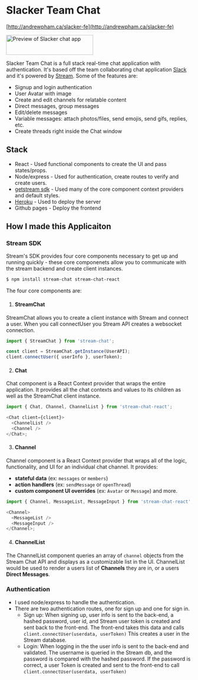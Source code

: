 # Slacker Team Chat

[http://andrewpham.ca/slacker-fe](http://andrewpham.ca/slacker-fe)

<a href="http://andrewpham.ca/slacker-fe" target="_blank">
    <img src="" alt="Preview of Slacker chat app" width="236" height="54"> 
</a>

Slacker Team Chat is a full stack real-time chat application with authentication. It's based off the team collaborating chat application [Slack](https://slack.com/) and it's powered by [Stream](https://getstream.io/). Some of the features are:

- Signup and login authentication
- User Avatar with image
- Create and edit channels for relatable content
- Direct messages, group messages
- Edit/delete messages
- Variable messages: attach photos/files, send emojis, send gifs, replies, etc.
- Create threads right inside the Chat window

## Stack

- React - Used functional components to create the UI and pass states/props.
- Node/express - Used for authentication, create routes to verify and create users.
- [getstream sdk](https://getstream.io/chat/docs/) - Used many of the core component context providers and default styles.
- [Heroku](https://www.heroku.com) - Used to deploy the server
- Github pages - Deploy the frontend

## How I made this Applicaiton

### Stream SDK

Stream's SDK provides four core components necessary to get up and running quickly - these core componenets allow you to communicate with the stream backend and create client instances.

```sh
$ npm install stream-chat stream-chat-react
```

The four core components are:

1. #### StreamChat

StreamChat allows you to create a client instance with Stream and connect a user. When you call connectUser you Stream API creates a websocket connection.

```js
import { StreamChat } from 'stream-chat';

const client = StreamChat.getInstance(UserAPI);
client.connectUser({ userInfo }, userToken);
```

2. #### Chat

Chat component is a React Context provider that wraps the entire application. It provides all the chat contexts and values to its children as well as the StreamChat client instance.

```js
import { Chat, Channel, ChannelList } from 'stream-chat-react';

<Chat client={client}>
  <ChannelList />
  <Channel />
</Chat>;
```

3. #### Channel

Channel component is a React Context provider that wraps all of the logic, functionality, and UI for an individual chat channel. It provides:

- **stateful data** (ex: `messages` or `members`)
- **action handlers** (ex: `sendMessage` or `openThread`)
- **custom component UI overrides** (ex: `Avatar` or `Message`)
  and more.

```js
import { Channel, MessageList, MessageInput } from 'stream-chat-react';

<Channel>
  <MessageList />
  <MessageInput />
</Channel>;
```

4. #### ChannelList

The ChannelList component queries an array of `channel` objects from the Stream Chat API and displays as a customizable list in the UI. ChannelList would be used to render a users list of **Channels** they are in, or a users **Direct Messages**.

### Authentication

- I used node/express to handle the authentication.
- There are two authentication routes, one for sign up and one for sign in.
  - Sign up: When signing up, user info is sent to the back-end, a hashed password, user id, and Stream user token is created and sent back to the front-end. The front-end takes this data and calls `client.connectUser(userdata, userToken)` This creates a user in the Stream database.
  - Login: When logging in the the user info is sent to the back-end and validated. The username is queried in the Stream db, and the password is compared with the hashed password. If the password is correct, a user Token is created and sent to the front-end to call `client.connectUser(userdata, userToken)`

